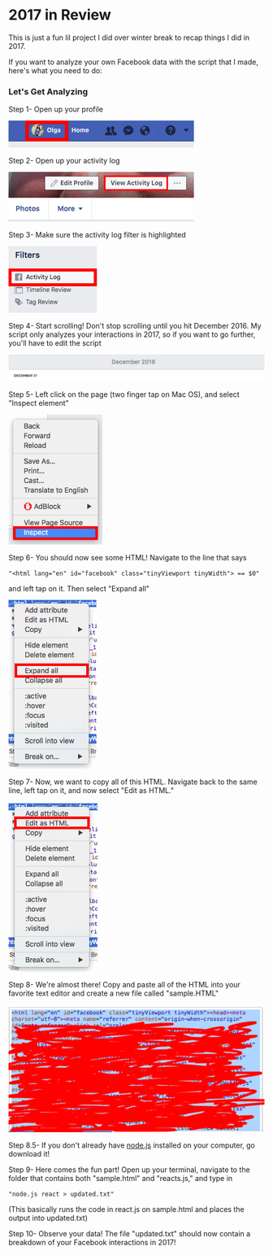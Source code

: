 # 2017 in Review

This is just a fun lil project I did over winter break to recap things I did in 2017.

If you want to analyze your own Facebook data with the script that I made, here's what you need to do: 

### Let's Get Analyzing
Step 1- Open up your profile

![profile](screenshots/profile.png)

Step 2- Open up your activity log

![alt text](screenshots/viewActivityLog.png)

Step 3- Make sure the activity log filter is highlighted

![alt text](screenshots/activityLog.png)

Step 4- Start scrolling! Don't stop scrolling until you hit December 2016. My script only analyzes your interactions in 2017, so if you want to go further, you'll have to edit the script

![alt text](screenshots/december2016.png)

Step 5- Left click on the page (two finger tap on Mac OS), and select "Inspect element"

![alt text](screenshots/inspectElement.png)

Step 6- You should now see some HTML! Navigate to the line that says 

```
"<html lang="en" id="facebook" class="tinyViewport tinyWidth"> == $0"
```

and left tap on it. Then select "Expand all"

![alt text](screenshots/expandAll.png)

Step 7- Now, we want to copy all of this HTML. Navigate back to the same line, left tap on it, and now select "Edit as HTML."

![alt text](screenshots/editAsHTML.png)

Step 8- We're almost there! Copy and paste all of the HTML into your favorite text editor and create a new file called "sample.HTML"

![alt text](screenshots/HTML.png)

Step 8.5- If you don't already have [node.js](https://nodejs.org/en/) installed on your computer, go download it! 

Step 9- Here comes the fun part! Open up your terminal, navigate to the folder that contains both "sample.html" and "reacts.js," and type in 

```
"node.js react > updated.txt"
```

(This basically runs the code in react.js on sample.html and places the output into updated.txt)

Step 10- Observe your data! The file "updated.txt" should now contain a breakdown of your Facebook interactions in 2017!
